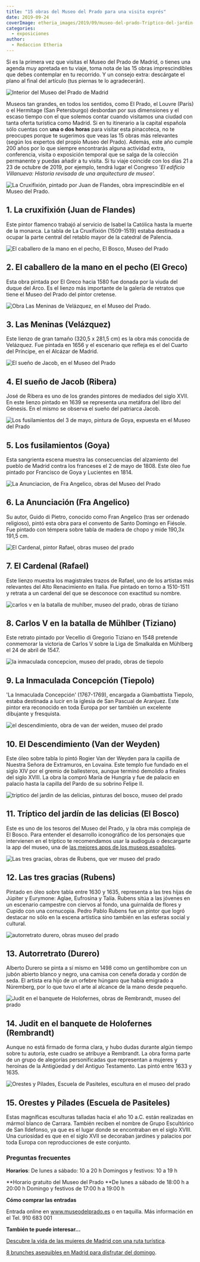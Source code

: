 ```yaml
---
title: "15 obras del Museo del Prado para una visita exprés"
date: 2019-09-24
coverImage: etheria_images/2019/09/museo-del-prado-Triptico-del-jardin-de-las-delicias.jpg
categories: 
  - exposiciones
author: 
  - Redaccion Etheria
---
```


Si es la primera vez que visitas el Museo del Prado de Madrid, o tienes una agenda muy 
apretada en tu viaje, toma nota de las 15 obras imprescindibles que debes contemplar en 
tu recorrido. Y un consejo extra: descárgate el plano al final del artículo (tus piernas 
te lo agradecerán). 

![Interior del Museo del Prado de Madrid](etheria_images/2019/09/museo-del-prado-900x425.jpg "© Museo del Prado.")

Museos tan grandes, en todos los sentidos, como El Prado, el Louvre (París) o el 
Hermitage (San Petersburgo) desbordan por sus dimensiones y el escaso tiempo con el que 
solemos contar cuando visitamos una ciudad con tanta oferta turística como Madrid. Si en 
tu itinerario a la capital española sólo cuentas con **una o dos horas** para visitar 
esta pinacoteca, no te preocupes porque te sugerimos que veas las 15 obras más 
relevantes (según los expertos del propio Museo del Prado). Además, este año cumple 200 
años por lo que siempre encontrarás alguna actividad extra, conferencia, visita o 
exposición temporal que se salga de la colección permanente y puedas añadir a tu visita. 
Si tu viaje coincide con los días 21 a 23 de octubre de 2019, por ejemplo, tendrá lugar 
el Congreso '_El edificio Villanueva: Historia revisada de una arquitectura de museo'._ 

![La Cruxifixión, pintado por Juan de Flandes, obra imprescindible en el Museo del Prado.](etheria_images/2019/09/museo-del-prado-La-Crucifixion-900x643.jpg "La Cruxifixión. © Museo del Prado")

## 1\. La cruxifixión (Juan de Flandes)

Este pintor flamenco trabajó al servicio de Isabel la Católica hasta la muerte de la 
monarca. La tabla de La Cruxifixión (1509-1519) estaba destinada a ocupar la parte 
central del retablo mayor de la catedral de Palencia. 

![El caballero de la mano en el pecho, El Bosco, Museo del Prado](etheria_images/2019/09/museo-del-prado-El-caballero-de-la-mano-en-el-pecho.jpg "El caballero de la mano en el pecho. © Museo del Prado")

## 2\. El caballero de la mano en el pecho (El Greco)

Esta obra pintada por El Greco hacia 1580 fue donada por la viuda del duque del Arco. Es 
el lienzo más importante de la galería de retratos que tiene el Museo del Prado del 
pintor cretense. 

![Obra Las Meninas de Velázquez, en el Museo del Prado.](etheria_images/2019/09/museo-del-prado-Las-meninas.jpg "Las Meninas. © Museo del Prado")

## 3\. Las Meninas (Velázquez)

Este lienzo de gran tamaño (320,5 x 281,5 cm) es la obra más conocida de Velázquez. Fue 
pintada en 1656 y el escenario que refleja es el del Cuarto del Príncipe, en el Alcázar 
de Madrid. 

![El sueño de Jacob, en el Museo del Prado](etheria_images/2019/09/museo-del-prado-El-sueno-de-Jacob-900x677.jpg "El sueño de Jacob. © Museo del Prado")

## 4\. El sueño de Jacob (Ribera)

José de Ribera es uno de los grandes pintores de mediados del siglo XVII. En este lienzo 
pintado en 1639 se representa una metáfora del libro del Génesis. En el mismo se observa 
el sueño del patriarca Jacob. 

![Los fusilamientos del 3 de mayo, pintura de Goya, expuesta en el Museo del Prado](etheria_images/2019/09/museo-del-prado-El-3-de-mayo-en-Madrid-Los-fusilamientos-900x696.jpg "Los fusilamientos. © Museo del Prado")

## 5\. Los fusilamientos (Goya)

Esta sangrienta escena muestra las consecuencias del alzamiento del pueblo de Madrid 
contra los franceses el 2 de mayo de 1808. Este óleo fue pintado por Francisco de Goya y 
Lucientes en 1814. 

![La Anunciacion, de Fra Angelico, obras del Museo del Prado](etheria_images/2019/09/museo-del-prado-La-Anunciacion-900x767.jpg "La Anunciación. © Museo del Prado")

## 6\. La Anunciación (Fra Angelico)

Su autor, Guido di Pietro, conocido como Fran Angelico (tras ser ordenado religioso), 
pintó esta obra para el convento de Santo Domingo en Fiésole. Fue pintado con témpera 
sobre tabla de madera de chopo y mide 190,3x 191,5 cm. 

![El Cardenal, pintor Rafael, obras museo del prado](etheria_images/2019/09/museo-del-prado-El-Cardenal.jpg "El Cardenal. © Museo del Prado")

## 7\. El Cardenal (Rafael)

Este lienzo muestra los magistrales trazos de Rafael, uno de los artistas más relevantes 
del Alto Renacimiento en Italia. Fue pintado en torno a 1510-1511 y retrata a un 
cardenal del que se desconoce con exactitud su nombre. 

![carlos v en la batalla de muhlber, museo del prado, obras de tiziano](etheria_images/2019/09/museo-del-prado-Carlos-V-en-la-Batalla-de-Muhlberg-859x1024.jpg "Carlos V en la batalla de Mühlber. © Museo del Prado.")

## 8\. Carlos V en la batalla de Mühlber (Tiziano)

Este retrato pintado por Vecellio di Gregorio Tiziano en 1548 pretende conmemorar la 
victoria de Carlos V sobre la Liga de Smalkalda en Mühlberg el 24 de abril de 1547. 

![la inmaculada concepcion, museo del prado, obras de tiepolo](etheria_images/2019/09/museo-del-prado-La-Inmaculada-Concepcion-557x1024.jpg "La Inmaculada Concepción. © Museo del Prado")

## 9\. La Inmaculada Concepción (Tiepolo)

'La Inmaculada Concepción' (1767-1769), encargada a Giambattista Tiepolo, estaba 
destinada a lucir en la iglesia de San Pascual de Aranjuez. Este pintor era reconocido 
en toda Europa por ser también un excelente dibujante y fresquista. 

![el descendimiento, obra de van der weiden, museo del prado](etheria_images/2019/09/museo-del-prado-El-Descendimiento-900x714.jpg "El Descendimiento. © Museo del Prado")

## 10\. El Descendimiento (Van der Weyden)

Este óleo sobre tabla lo pintó Rogier Van der Weyden para la capilla de Nuestra Señora 
de Extramuros, en Lovaina. Este templo fue fundado en el siglo XIV por el gremio de 
ballesteros, aunque terminó demolido a finales del siglo XVIII. La obra la compró María 
de Hungría y fue de palacio en palacio hasta la capilla del Pardo de su sobrino Felipe 
II. 

![triptico del jardin de las delicias, pinturas del bosco, museo del prado](etheria_images/2019/09/museo-del-prado-Triptico-del-jardin-de-las-delicias-900x480.jpg "Tríptico del jardín de las delicias. © Museo del Prado")

## 11\. Tríptico del jardín de las delicias (El Bosco)

Este es uno de los tesoros del Museo del Prado, y la obra más compleja de El Bosco. Para 
entender el desarrollo iconográfico de los personajes que intervienen en el tríptico te 
recomendamos usar la audioguía o descargarte la app del museo, una de [las mejores apps 
de los museos 
españoles](https://etheriamagazine.com/2019/01/05/10-apps-de-museos-espanoles/). 

![Las tres gracias, obras de Rubens, que ver museo del prado](etheria_images/2019/09/museo-del-prado-Las-tres-Gracias.jpg "Las tres gracias. © Museo del Prado")

## 12\. Las tres gracias (Rubens)

Pintado en óleo sobre tabla entre 1630 y 1635, representa a las tres hijas de Júpiter y 
Eurymone: Aglae, Eufrosina y Talía. Rubens sitúa a las jóvenes en un escenario campestre 
con ciervos al fondo, una guirnalda de flores y Cupido con una cornucopia. Pedro Pablo 
Rubens fue un pintor que logró destacar no sólo en la escena artística sino también en 
las esferas social y cultural. 

![autorretrato durero, obras museo del prado](etheria_images/2019/09/museo-del-prado-Autorretrato.jpg "Autorretrato. © Museo del Prado.")

## 13\. Autorretrato (Durero)

Alberto Durero se pinta a sí mismo en 1498 como un gentilhombre con un jubón abierto 
blanco y negro, una camisa con cenefa dorada y cordón de seda. El artista era hijo de un 
orfebre húngaro que había emigrado a Núremberg, por lo que tuvo el arte al alcance de la 
mano desde pequeño. 

![Judit en el banquete de Holofernes, obras de Rembrandt, museo del prado](etheria_images/2019/09/museo-del-prado-Judit-en-el-banquete-de-Holofernes-Artemisa-900x837.jpg "Judit en el banquete de Holofernes. © Museo del Prado")

## 14\. Judit en el banquete de Holofernes (Rembrandt)

Aunque no está firmado de forma clara, y hubo dudas durante algún tiempo sobre tu 
autoría, este cuadro se atribuye a Rembrandt. La obra forma parte de un grupo de 
alegorías personificadas que representan a mujeres y heroínas de la Antigüedad y del 
Antiguo Testamento. Las pintó entre 1633 y 1635. 

![Orestes y Pilades, Escuela de Pasiteles, escultura en el museo del prado](etheria_images/2019/09/museo-del-prado-Orestes-y-Pilades-o-Grupo-de-San-Ildefonso-708x1024.jpg "Orestes y Pílades. © Museo del Prado")

## 15\. Orestes y Pílades (Escuela de Pasiteles)

Estas magníficas esculturas talladas hacia el año 10 a.C. están realizadas en mármol 
blanco de Carrara. También reciben el nombre de Grupo Escultórico de San Ildefonso, ya 
que es el lugar donde se encontraban en el siglo XVIII. Una curiosidad es que en el 
siglo XVII se decoraban jardines y palacios por toda Europa con reproducciones de este 
conjunto. 

### Preguntas frecuentes

**Horarios**: De lunes a sábado: 10 a 20 h Domingos y festivos: 10 a 19 h 

**Horario gratuito del Museo del Prado **De lunes a sábado de 18:00 h a 20:00 h Domingo 
y festivos de 17:00 h a 19:00 h 

**Cómo comprar las entradas** 

Entrada online en www.museodelprado.es o en taquilla. Más información en el Tel. 910 683 
001 

**También te puede interesar...** 

[Descubre la vida de las mujeres de Madrid con una ruta 
turística](https://etheriamagazine.com/2021/03/02/25-visitas-turisticas-originales-en-madrid/). 

[8 brunches asequibles en Madrid para disfrutar del 
domingo](https://etheriamagazine.com/2020/11/13/brunch-buenos-y-baratos-en-madrid/).
